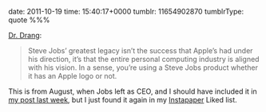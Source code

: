 date: 2011-10-19
time: 15:40:17+0000
tumblr: 11654902870
tumblrType: quote
%%%

[Dr. Drang](http://www.leancrew.com/all-this/2011/08/right/):

> Steve Jobs’ greatest legacy isn’t the success that Apple’s had under his direction, it’s that the entire personal computing industry is aligned with his vision. In a sense, you’re using a Steve Jobs product whether it has an Apple logo or not.

This is from August, when Jobs left as CEO, and I should have included it in [my post last week][P], but I just found it again in my [Instapaper][I] Liked list.

[P]: /post/11361189820
[I]: http://www.instapaper.com/
